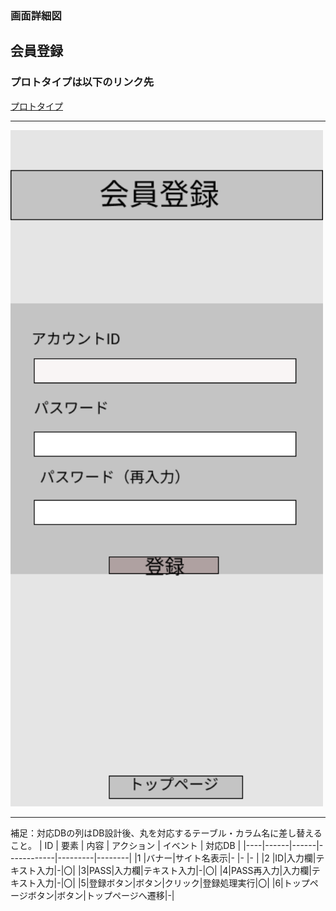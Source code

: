 ### 画面詳細図
## 会員登録
### プロトタイプは以下のリンク先
[プロトタイプ](https://www.figma.com/file/YG5ey5pOtI5ZYlaZHWfvS7/Untitled?node-id=9%3A5)
*****
<img src="../img/会員登録.png" width="500">

*****
補足：対応DBの列はDB設計後、丸を対応するテーブル・カラム名に差し替えること。
| ID | 要素 | 内容 | アクション | イベント | 対応DB |
|----|------|------|------------|---------|--------|
|1   |バナー|サイト名表示|-      |-        |-       |
|2   |ID|入力欄|テキスト入力|-|〇|
|3|PASS|入力欄|テキスト入力|-|〇|
|4|PASS再入力|入力欄|テキスト入力|-|〇|
|5|登録ボタン|ボタン|クリック|登録処理実行|〇|
|6|トップページボタン|ボタン|トップページへ遷移|-|
